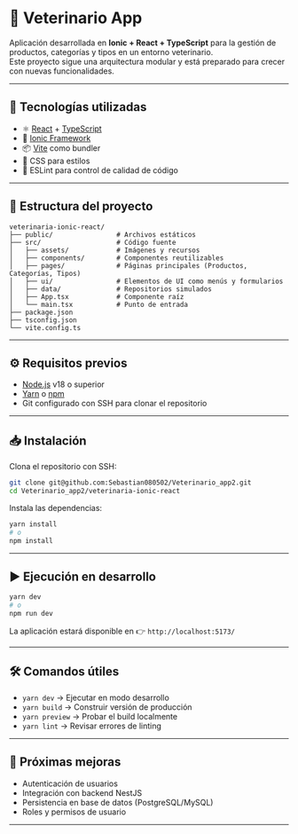 # 🐾 Veterinario App

Aplicación desarrollada en **Ionic + React + TypeScript** para la gestión de productos, categorías y tipos en un entorno veterinario.  
Este proyecto sigue una arquitectura modular y está preparado para crecer con nuevas funcionalidades.

---

## 🚀 Tecnologías utilizadas
- ⚛️ [React](https://react.dev/) + [TypeScript](https://www.typescriptlang.org/)  
- 📱 [Ionic Framework](https://ionicframework.com/)  
- 📦 [Vite](https://vitejs.dev/) como bundler  
- 🎨 CSS para estilos  
- 🔧 ESLint para control de calidad de código  

---

## 📂 Estructura del proyecto
```
veterinaria-ionic-react/
├── public/                # Archivos estáticos
├── src/                   # Código fuente
│   ├── assets/            # Imágenes y recursos
│   ├── components/        # Componentes reutilizables
│   ├── pages/             # Páginas principales (Productos, Categorías, Tipos)
│   ├── ui/                # Elementos de UI como menús y formularios
│   ├── data/              # Repositorios simulados
│   ├── App.tsx            # Componente raíz
│   └── main.tsx           # Punto de entrada
├── package.json
├── tsconfig.json
└── vite.config.ts
```

---

## ⚙️ Requisitos previos
- [Node.js](https://nodejs.org/) v18 o superior  
- [Yarn](https://yarnpkg.com/) o [npm](https://www.npmjs.com/)  
- Git configurado con SSH para clonar el repositorio  

---

## 📥 Instalación
Clona el repositorio con SSH:
```bash
git clone git@github.com:Sebastian080502/Veterinario_app2.git
cd Veterinario_app2/veterinaria-ionic-react
```

Instala las dependencias:
```bash
yarn install
# o
npm install
```

---

## ▶️ Ejecución en desarrollo
```bash
yarn dev
# o
npm run dev
```
La aplicación estará disponible en 👉 `http://localhost:5173/`

---

## 🛠️ Comandos útiles
- `yarn dev` → Ejecutar en modo desarrollo  
- `yarn build` → Construir versión de producción  
- `yarn preview` → Probar el build localmente  
- `yarn lint` → Revisar errores de linting  

---

## 🌱 Próximas mejoras
- Autenticación de usuarios  
- Integración con backend NestJS  
- Persistencia en base de datos (PostgreSQL/MySQL)  
- Roles y permisos de usuario  

---


